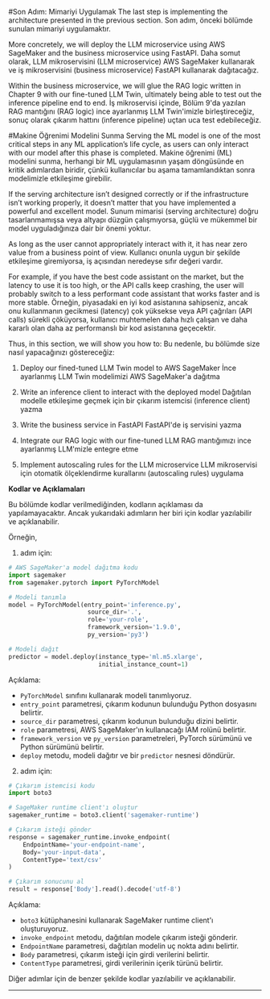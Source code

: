 #Son Adım: Mimariyi Uygulamak
The last step is implementing the architecture presented in the previous section. 
Son adım, önceki bölümde sunulan mimariyi uygulamaktır.

More concretely, we will deploy the LLM microservice using AWS SageMaker and the business microservice using FastAPI. 
Daha somut olarak, LLM mikroservisini (LLM microservice) AWS SageMaker kullanarak ve iş mikroservisini (business microservice) FastAPI kullanarak dağıtacağız.

Within the business microservice, we will glue the RAG logic written in Chapter 9 with our fine-tuned LLM Twin, ultimately being able to test out the inference pipeline end to end. 
İş mikroservisi içinde, Bölüm 9'da yazılan RAG mantığını (RAG logic) ince ayarlanmış LLM Twin'imizle birleştireceğiz, sonuç olarak çıkarım hattını (inference pipeline) uçtan uca test edebileceğiz.

#Makine Öğrenimi Modelini Sunma
Serving the ML model is one of the most critical steps in any ML application’s life cycle, as users can only interact with our model after this phase is completed. 
Makine öğrenimi (ML) modelini sunma, herhangi bir ML uygulamasının yaşam döngüsünde en kritik adımlardan biridir, çünkü kullanıcılar bu aşama tamamlandıktan sonra modelimizle etkileşime girebilir.

If the serving architecture isn’t designed correctly or if the infrastructure isn’t working properly, it doesn’t matter that you have implemented a powerful and excellent model. 
Sunum mimarisi (serving architecture) doğru tasarlanmamışsa veya altyapı düzgün çalışmıyorsa, güçlü ve mükemmel bir model uyguladığınıza dair bir önemi yoktur.

As long as the user cannot appropriately interact with it, it has near zero value from a business point of view. 
Kullanıcı onunla uygun bir şekilde etkileşime giremiyorsa, iş açısından neredeyse sıfır değeri vardır.

For example, if you have the best code assistant on the market, but the latency to use it is too high, or the API calls keep crashing, the user will probably switch to a less performant code assistant that works faster and is more stable. 
Örneğin, piyasadaki en iyi kod asistanına sahipseniz, ancak onu kullanmanın gecikmesi (latency) çok yüksekse veya API çağrıları (API calls) sürekli çöküyorsa, kullanıcı muhtemelen daha hızlı çalışan ve daha kararlı olan daha az performanslı bir kod asistanına geçecektir.

Thus, in this section, we will show you how to: 
Bu nedenle, bu bölümde size nasıl yapacağınızı göstereceğiz:

1. Deploy our fined-tuned LLM Twin model to AWS SageMaker 
İnce ayarlanmış LLM Twin modelimizi AWS SageMaker'a dağıtma

2. Write an inference client to interact with the deployed model 
Dağıtılan modelle etkileşime geçmek için bir çıkarım istemcisi (inference client) yazma

3. Write the business service in FastAPI 
FastAPI'de iş servisini yazma

4. Integrate our RAG logic with our fine-tuned LLM 
RAG mantığımızı ince ayarlanmış LLM'mizle entegre etme

5. Implement autoscaling rules for the LLM microservice 
LLM mikroservisi için otomatik ölçeklendirme kurallarını (autoscaling rules) uygulama

**Kodlar ve Açıklamaları**

Bu bölümde kodlar verilmediğinden, kodların açıklaması da yapılamayacaktır. Ancak yukarıdaki adımların her biri için kodlar yazılabilir ve açıklanabilir.

Örneğin, 
1. adım için: 
```python
# AWS SageMaker'a model dağıtma kodu
import sagemaker
from sagemaker.pytorch import PyTorchModel

# Modeli tanımla
model = PyTorchModel(entry_point='inference.py',
                      source_dir='.',
                      role='your-role',
                      framework_version='1.9.0',
                      py_version='py3')

# Modeli dağıt
predictor = model.deploy(instance_type='ml.m5.xlarge',
                         initial_instance_count=1)
```
Açıklama: 
- `PyTorchModel` sınıfını kullanarak modeli tanımlıyoruz.
- `entry_point` parametresi, çıkarım kodunun bulunduğu Python dosyasını belirtir.
- `source_dir` parametresi, çıkarım kodunun bulunduğu dizini belirtir.
- `role` parametresi, AWS SageMaker'ın kullanacağı IAM rolünü belirtir.
- `framework_version` ve `py_version` parametreleri, PyTorch sürümünü ve Python sürümünü belirtir.
- `deploy` metodu, modeli dağıtır ve bir `predictor` nesnesi döndürür.

2. adım için: 
```python
# Çıkarım istemcisi kodu
import boto3

# SageMaker runtime client'ı oluştur
sagemaker_runtime = boto3.client('sagemaker-runtime')

# Çıkarım isteği gönder
response = sagemaker_runtime.invoke_endpoint(
    EndpointName='your-endpoint-name',
    Body='your-input-data',
    ContentType='text/csv'
)

# Çıkarım sonucunu al
result = response['Body'].read().decode('utf-8')
```
Açıklama: 
- `boto3` kütüphanesini kullanarak SageMaker runtime client'ı oluşturuyoruz.
- `invoke_endpoint` metodu, dağıtılan modele çıkarım isteği gönderir.
- `EndpointName` parametresi, dağıtılan modelin uç nokta adını belirtir.
- `Body` parametresi, çıkarım isteği için girdi verilerini belirtir.
- `ContentType` parametresi, girdi verilerinin içerik türünü belirtir.

Diğer adımlar için de benzer şekilde kodlar yazılabilir ve açıklanabilir.

---

